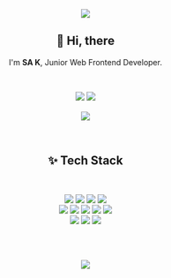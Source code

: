<div align="center">
  <img src="https://capsule-render.vercel.app/api?type=waving&color=gradient&height=300&section=header&text=SA%20K,%20Developer&fontSize=50"    />
</div>
<h2 align="center">👋 Hi, there</h2>
<p align="center">
  I'm <b>SA K</b>, Junior Web Frontend Developer.
</p><br />
<p align="center">
<a href="https://sakang.notion.site/SA-KANG-253458ca723146bf8a2939d21f366c38" target="_blank" ><img src="https://img.shields.io/badge/notion-000000?style=for-the-badge&logo=notion&logoColor=white" /></a> <a href="mailto:sakang07@gmail.com" target="_blank" ><img src="https://img.shields.io/badge/gmail-EA4335?style=for-the-badge&logo=gmail&logoColor=white" /></a><br /><br />

<a href="https://github.com/anuraghazra/github-readme-stats">
  <img align="center" src="https://github-readme-stats.vercel.app/api?username=sakang07" />
</a></p><br />



<h2 align="center">✨ Tech Stack</h2>
<br />
<p align="center">
<img src="https://img.shields.io/badge/React-61DAFB?style=for-the-badge&logo=React&logoColor=white" /> <img src="https://img.shields.io/badge/typescript-3178C6?style=for-the-badge&logo=typescript&logoColor=black" /> <img src="https://img.shields.io/badge/javascript-F7DF1E?style=for-the-badge&logo=javascript&logoColor=black" /> <img src="https://img.shields.io/badge/NEXT.JS-000000?style=for-the-badge&logo=next.js&logoColor=white" /> 
<br /> 
<img src="https://img.shields.io/badge/MUI-007FFF?style=for-the-badge&logo=mui&logoColor=white" /> <img src="https://img.shields.io/badge/styled_components-DB7093?style=for-the-badge&logo=styled-components&logoColor=white" /> <img src="https://img.shields.io/badge/Scss-CC6699?style=for-the-badge&logo=Sass&logoColor=white" /> <img src="https://img.shields.io/badge/html-E34F26?style=for-the-badge&logo=html5&logoColor=white" /> <img src="https://img.shields.io/badge/css-1572B6?style=for-the-badge&logo=css3&logoColor=white" />  
<br />  
<img src="https://img.shields.io/badge/figma-F24E1E?style=for-the-badge&logo=Figma&logoColor=white" /> <img src="https://img.shields.io/badge/photoshop-31A8FF?style=for-the-badge&logo=adobe-photoshop&logoColor=white" /> <img src="https://img.shields.io/badge/illustrator-FF9A00?style=for-the-badge&logo=adobe-Illustrator&logoColor=white" /> </p><br /><br />

<p align="center">
<a href="https://github.com/sakang07"><img src="https://hits.seeyoufarm.com/api/count/incr/badge.svg?url=https%3A%2F%2Fgithub.com%2Fsakang07&count_bg=%23B857E9&title_bg=%23454549&icon=&icon_color=%23E7E7E7&title=HITS&edge_flat=true"/></a>
</p>

<!--
**sakang07/sakang07** is a ✨ _special_ ✨ repository because its `README.md` (this file) appears on your GitHub profile.

Here are some ideas to get you started:

- 🔭 I’m currently working on ...
- 🌱 I’m currently learning ...
- 👯 I’m looking to collaborate on ...
- 🤔 I’m looking for help with ...
- 💬 Ask me about ...
- 📫 How to reach me: ...
- 😄 Pronouns: ...
- ⚡ Fun fact: ...
-->
